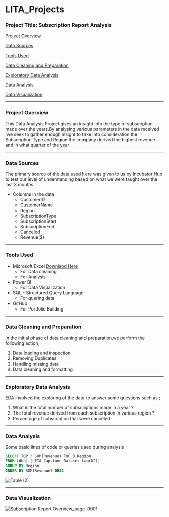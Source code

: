 # LITA_Projects

### Project Title: Subscription Report Analysis

[Project Overview](#project-overview)

[Data Sources](#data-sources)

[Tools Used](#tools-used)

[Data Cleaning and Preparation](#data-cleaning-and-preparation)

[Exploratory Data Analysis](#exploratory-data-analysis)

[Data Analysis](#data-analysis)

[Data Visualization](#data-visualization)

---
### Project Overview
This Data Analysis Project gives an insight into the type of subscription made over the years.By analysing various parameters in the data received ,we seek to gather enough insight to take into consideration the Subscription Type and Region the company derived the highest revenue and in what quarter of the year

---
### Data Sources
The primary source of the data used here was given to us by Incubator Hub to test our level of understanding based on  what we were taught over the last 3 months 
- Columns in the data
   * CustomerID
   * CustomerName
   * Region
   * SubscriptionType
   * SubscriptionStart
   * SubscriptionEnd
   * Canceled
   * Revenue($)

---
### Tools Used
- Microsoft Excel [Downlaod Here](https://www.microsoft.com)
   * For Data cleaning
   * For Analysis
- Power BI
   * For Data Visualization 
- SQL - Structured Query Language
   * For quering data 
- GitHub
   * For Portfolio Building
---
### Data Cleaning and Preparation
In the initial phase of data cleaning and preparation,we perform the following action;
1. Data loading and inspection
2. Removing Duplicates
3. Handling missing data
4. Data cleaning and formatting
---
### Exploratory Data Analysis
EDA involved the exploring of the data to answer some questions such as ;
1. What is the total number of subscriptions made in a year ?
2. The total revenue derived from each subscription in various region ? 
3. Percentage of subscription that were canceled 
---
### Data Analysis
Some basic lines of code or queries used during analysis
  ``` SQL
SELECT TOP 3 SUM(Revenue) TOP_3,Region
FROM [dbo].[LITA Capstone Dataset (work2)]
GROUP BY Region
ORDER BY SUM(Revenue) DESC
```
![Table (2)](https://github.com/user-attachments/assets/8a7d1ca2-9f94-4c5f-a74e-821dcfdd2896)

---
### Data Visualization
![Subscription Report Overview_page-0001](https://github.com/user-attachments/assets/03eb0659-0588-437a-8c59-f1405452c639)

